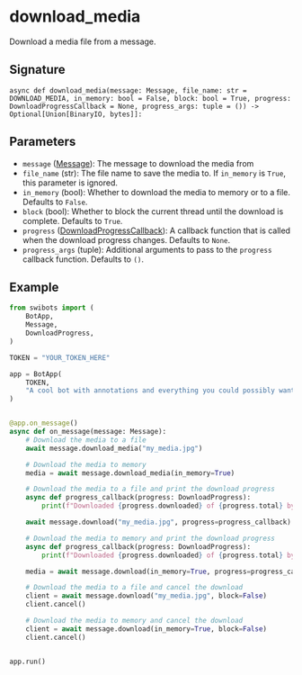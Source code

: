 # download_media

Download a media file from a message.

## Signature

`async def download_media(message: Message, file_name: str = DOWNLOAD_MEDIA, in_memory: bool = False, block: bool = True, progress: DownloadProgressCallback = None, progress_args: tuple = ()) -> Optional[Union[BinaryIO, bytes]]:`

## Parameters

- `message` ([Message](/docs/types/message)): The message to download the media from
- `file_name` (str): The file name to save the media to. If `in_memory` is `True`, this parameter is ignored.
- `in_memory` (bool): Whether to download the media to memory or to a file. Defaults to `False`.
- `block` (bool): Whether to block the current thread until the download is complete. Defaults to `True`.
- `progress` ([DownloadProgressCallback](/docs/api_reference/types/functions#downloadprocesscallback)): A callback function that is called when the download progress changes. Defaults to `None`.
- `progress_args` (tuple): Additional arguments to pass to the `progress` callback function. Defaults to `()`.


## Example

```python
from swibots import (
    BotApp,
    Message,
    DownloadProgress,
)

TOKEN = "YOUR_TOKEN_HERE"

app = BotApp(
    TOKEN,
    "A cool bot with annotations and everything you could possibly want :)"
)


@app.on_message()
async def on_message(message: Message):
    # Download the media to a file
    await message.download_media("my_media.jpg")

    # Download the media to memory
    media = await message.download_media(in_memory=True)

    # Download the media to a file and print the download progress
    async def progress_callback(progress: DownloadProgress):
        print(f"Downloaded {progress.downloaded} of {progress.total} bytes")

    await message.download("my_media.jpg", progress=progress_callback)

    # Download the media to memory and print the download progress
    async def progress_callback(progress: DownloadProgress):
        print(f"Downloaded {progress.downloaded} of {progress.total} bytes")

    media = await message.download(in_memory=True, progress=progress_callback)

    # Download the media to a file and cancel the download
    client = await message.download("my_media.jpg", block=False)
    client.cancel()

    # Download the media to memory and cancel the download
    client = await message.download(in_memory=True, block=False)
    client.cancel()


app.run()

```